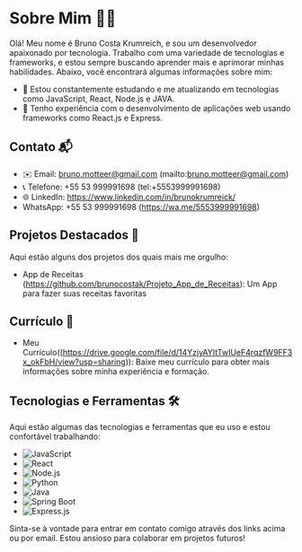 # Sobre Mim 👨‍💻

Olá! Meu nome é Bruno Costa Krumreich, e sou um desenvolvedor apaixonado por tecnologia. Trabalho com uma variedade de tecnologias e frameworks, e estou sempre buscando aprender mais e aprimorar minhas habilidades. Abaixo, você encontrará algumas informações sobre mim:

- 🌱 Estou constantemente estudando e me atualizando em tecnologias como JavaScript, React, Node.js e JAVA.
- 🚀 Tenho experiência com o desenvolvimento de aplicações web usando frameworks como React.js e Express.

## Contato 📬

- ✉️ Email: bruno.motteer@gmail.com (mailto:bruno.motteer@gmail.com)
- 📞 Telefone: +55 53 999991698 (tel:+5553999991698)
- 🌐 LinkedIn: https://www.linkedin.com/in/brunokrumreick/
- WhatsApp: +55 53 999991698 (https://wa.me/5553999991698)

## Projetos Destacados 🌟

Aqui estão alguns dos projetos dos quais mais me orgulho:

- App de Receitas (https://github.com/brunocostak/Projeto_App_de_Receitas): Um App para fazer suas receitas favoritas
  

## Currículo 📄

- Meu Currículo((https://drive.google.com/file/d/14YzjyAYItTwIUeF4rqzfW9FF3x_okFbH/view?usp=sharing)): Baixe meu currículo para obter mais informações sobre minha experiência e formação.

## Tecnologias e Ferramentas 🛠️

Aqui estão algumas das tecnologias e ferramentas que eu uso e estou confortável trabalhando:

- ![JavaScript](https://img.shields.io/badge/-JavaScript-F7DF1E?style=flat-square&logo=javascript&logoColor=white)
- ![React](https://img.shields.io/badge/-React-61DAFB?style=flat-square&logo=react&logoColor=white)
- ![Node.js](https://img.shields.io/badge/-Node.js-339933?style=flat-square&logo=node.js&logoColor=white)
- ![Python](https://img.shields.io/badge/-Python-3776AB?style=flat-square&logo=python&logoColor=white)
- ![Java](https://img.shields.io/badge/-Java-007396?style=flat-square&logo=java&logoColor=white)
- ![Spring Boot](https://img.shields.io/badge/-Spring%20Boot-6DB33F?style=flat-square&logo=spring&logoColor=white)
- ![Express.js](https://img.shields.io/badge/-Express.js-000000?style=flat-square&logo=express&logoColor=white)


Sinta-se à vontade para entrar em contato comigo através dos links acima ou por email. Estou ansioso para colaborar em projetos futuros!
